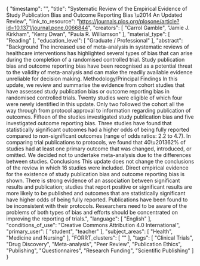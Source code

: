 {
    "timestamp": "",
    "title": "Systematic Review of the Empirical Evidence of Study Publication Bias and Outcome Reporting Bias \u2014 An Updated Review",
    "link_to_resource": "https://journals.plos.org/plosone/article?id=10.1371/journal.pone.0066844",
    "creators": [
        "Carrol Gamble",
        "Jamie J. Kirkham",
        "Kerry Dwan",
        "Paula R. Williamson"
    ],
    "material_type": [
        "Reading"
    ],
    "education_level": [
        "Graduate / Professional"
    ],
    "abstract": "Background The increased use of meta-analysis in systematic reviews of healthcare interventions has highlighted several types of bias that can arise during the completion of a randomised controlled trial. Study publication bias and outcome reporting bias have been recognised as a potential threat to the validity of meta-analysis and can make the readily available evidence unreliable for decision making. Methodology/Principal Findings In this update, we review and summarise the evidence from cohort studies that have assessed study publication bias or outcome reporting bias in randomised controlled trials. Twenty studies were eligible of which four were newly identified in this update. Only two followed the cohort all the way through from protocol approval to information regarding publication of outcomes. Fifteen of the studies investigated study publication bias and five investigated outcome reporting bias. Three studies have found that statistically significant outcomes had a higher odds of being fully reported compared to non-significant outcomes (range of odds ratios: 2.2 to 4.7). In comparing trial publications to protocols, we found that 40\u201362% of studies had at least one primary outcome that was changed, introduced, or omitted. We decided not to undertake meta-analysis due to the differences between studies. Conclusions This update does not change the conclusions of the review in which 16 studies were included. Direct empirical evidence for the existence of study publication bias and outcome reporting bias is shown. There is strong evidence of an association between significant results and publication; studies that report positive or significant results are more likely to be published and outcomes that are statistically significant have higher odds of being fully reported. Publications have been found to be inconsistent with their protocols. Researchers need to be aware of the problems of both types of bias and efforts should be concentrated on improving the reporting of trials.",
    "language": [
        "English"
    ],
    "conditions_of_use": "Creative Commons Attribution 4.0 International",
    "primary_user": [
        "student",
        "teacher"
    ],
    "subject_areas": [
        "Health",
        "Medicine and Nursing"
    ],
    "FORRT_clusters": [
        ""
    ],
    "tags": [
        "Clinical Trials",
        "Drug Discovery",
        "Meta-analysis",
        "Peer Review",
        "Publication Ethics",
        "Publishing",
        "Questionnaires",
        "Research Funding",
        "Scientific Publishing"
    ]
}